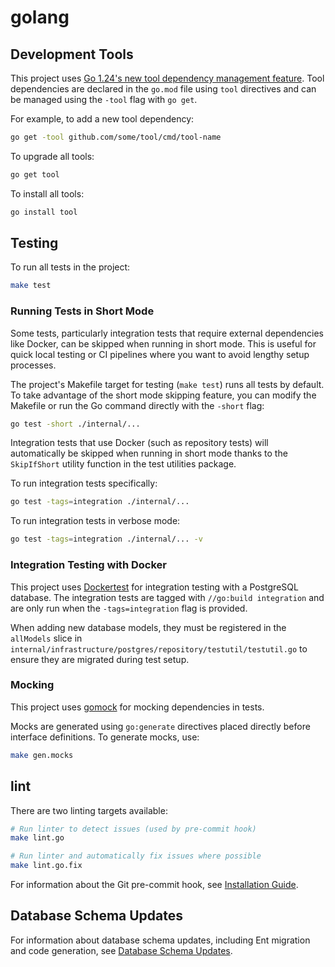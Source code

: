 # golang

## Development Tools

This project uses [Go 1.24's new tool dependency management feature](https://tip.golang.org/doc/go1.24#tools). Tool dependencies are declared in the `go.mod` file using `tool` directives and can be managed using the `-tool` flag with `go get`.

For example, to add a new tool dependency:

```bash
go get -tool github.com/some/tool/cmd/tool-name
```

To upgrade all tools:

```bash
go get tool
```

To install all tools:

```bash
go install tool
```

## Testing

To run all tests in the project:

```bash
make test
```

### Running Tests in Short Mode

Some tests, particularly integration tests that require external dependencies like Docker, can be skipped when running in short mode. This is useful for quick local testing or CI pipelines where you want to avoid lengthy setup processes.

The project's Makefile target for testing (`make test`) runs all tests by default. To take advantage of the short mode skipping feature, you can modify the Makefile or run the Go command directly with the `-short` flag:

```bash
go test -short ./internal/...
```

Integration tests that use Docker (such as repository tests) will automatically be skipped when running in short mode thanks to the `SkipIfShort` utility function in the test utilities package.

To run integration tests specifically:

```bash
go test -tags=integration ./internal/...
```

To run integration tests in verbose mode:

```bash
go test -tags=integration ./internal/... -v
```

### Integration Testing with Docker

This project uses [Dockertest](https://github.com/ory/dockertest) for integration testing with a PostgreSQL database. The integration tests are tagged with `//go:build integration` and are only run when the `-tags=integration` flag is provided.

When adding new database models, they must be registered in the `allModels` slice in `internal/infrastructure/postgres/repository/testutil/testutil.go` to ensure they are migrated during test setup.

### Mocking

This project uses [gomock](https://github.com/uber-go/mock) for mocking dependencies in tests.

Mocks are generated using `go:generate` directives placed directly before interface definitions. To generate mocks, use:

```bash
make gen.mocks
```

## lint

There are two linting targets available:

```bash
# Run linter to detect issues (used by pre-commit hook)
make lint.go

# Run linter and automatically fix issues where possible
make lint.go.fix
```

For information about the Git pre-commit hook, see [Installation Guide](installation_guide.md).

## Database Schema Updates

For information about database schema updates, including Ent migration and code generation, see [Database Schema Updates](database_schema_updates.md).
